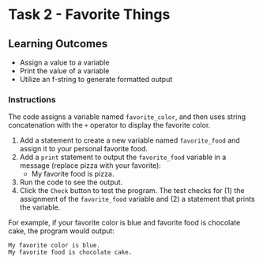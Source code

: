 # Task 2 - Favorite Things

## Learning Outcomes

- Assign a value to a variable
- Print the value of a variable
- Utilize an f-string to generate formatted output

### Instructions

The code assigns a variable named `favorite_color`, and then uses string concatenation with the `+` operator
to display the favorite color.

1. Add a statement to create a new variable named `favorite_food` and assign it to your personal favorite food.
2. Add a `print` statement to output the `favorite_food` variable in a message (replace pizza with your favorite):
   - My favorite food is pizza.
3. Run the code to see the output.
4. Click the `Check` button to test the program. The test checks for (1) the assignment of the `favorite_food` variable and (2) a statement that prints the variable.

For example, if your favorite color is blue and favorite food is chocolate cake, the program would output:

```text
My favorite color is blue.
My favorite food is chocolate cake.
```